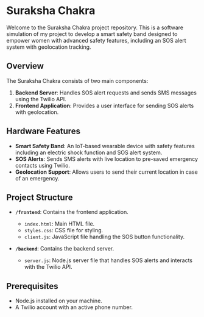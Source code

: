 # Suraksha Chakra

Welcome to the Suraksha Chakra project repository. This is a software simulation of my project to develop a smart safety band designed to empower women with advanced safety features, including an SOS alert system with geolocation tracking. 
## Overview

The Suraksha Chakra consists of two main components:

1. **Backend Server**: Handles SOS alert requests and sends SMS messages using the Twilio API.
2. **Frontend Application**: Provides a user interface for sending SOS alerts with geolocation.

## Hardware Features

- **Smart Safety Band**: An IoT-based wearable device with safety features including an electric shock function and SOS alert system.
- **SOS Alerts**: Sends SMS alerts with live location to pre-saved emergency contacts using Twilio.
- **Geolocation Support**: Allows users to send their current location in case of an emergency.

## Project Structure

- **`/frontend`**: Contains the frontend application.
  - `index.html`: Main HTML file.
  - `styles.css`: CSS file for styling.
  - `client.js`: JavaScript file handling the SOS button functionality.

- **`/backend`**: Contains the backend server.
  - `server.js`: Node.js server file that handles SOS alerts and interacts with the Twilio API.

## Prerequisites

- Node.js installed on your machine.
- A Twilio account with an active phone number.

